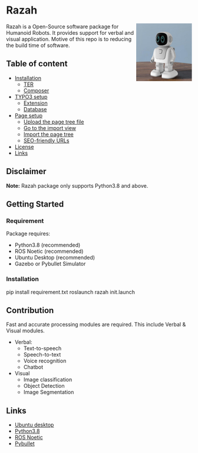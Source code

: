 # Razah
<img src="images/humanoid.jpg" align="right" height="30%" width="30%" />
Razah is a Open-Source software package for Humanoid Robots. It provides support for verbal and visual application. Motive of this repo is to reducing the build time of software.

## Table of content

- [Installation](#installation)
    - [TER](#typo3-extension-repository)
    - [Composer](#composer)
- [TYPO3 setup](#typo3-setup)
    - [Extension](#extension)
    - [Database](#database)
- [Page setup](#page-setup)
    - [Upload the page tree file](#upload-the-page-tree-file)
    - [Go to the import view](#go-to-the-import-view)
    - [Import the page tree](#import-the-page-tree)
    - [SEO-friendly URLs](#seo-friendly-urls)
- [License](#license)
- [Links](#links)


## Disclaimer
**Note:** Razah package only supports Python3.8 and above.

## Getting Started
### Requirement
Package requires:
  - Python3.8 (recommended)
  - ROS Noetic (recommended)
  - Ubuntu Desktop (recommended)
  - Gazebo or Pybullet Simulator

### Installation
pip install requirement.txt
roslaunch razah init.launch

## Contribution
Fast and accurate processing modules are required. This include Verbal & Visual modules.
- Verbal:
  - Text-to-speech
  - Speech-to-text
  - Voice recognition
  - Chatbot
- Visual
  - Image classification
  - Object Detection
  - Image Segmentation

## Links

* [Ubuntu desktop](https://ubuntu.com/download/desktop)
* [Python3.8](https://linuxize.com/post/how-to-install-python-3-8-on-ubuntu-18-04/)
* [ROS Noetic](http://wiki.ros.org/noetic/Installation/Ubuntu)
* [Pybullet](https://pypi.org/project/pybullet/)
